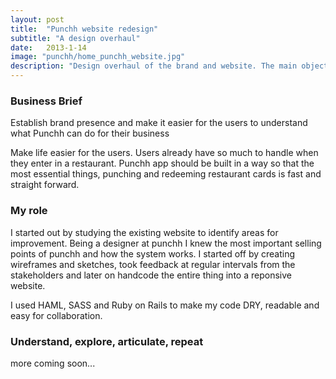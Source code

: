 ```yaml
---
layout: post
title:  "Punchh website redesign"
subtitle: "A design overhaul"
date:   2013-1-14
image: "punchh/home_punchh_website.jpg"
description: "Design overhaul of the brand and website. The main objective was to establish brand presence and make it easier for users to understand what Punchh can do for their business."
---
```


<h3>Business Brief</h3>
<p>
  Establish brand presence and make it easier for the users to understand what Punchh can do for their business
</p>
<p>
  Make life easier for the users. Users already have so much to handle when they enter in a restaurant. Punchh app should be built in a way so that the most essential things, punching and redeeming restaurant cards is fast and straight forward.
</p>

<h3>My role</h3>
<p>
  I started out by studying the existing website to identify areas for improvement. Being a designer at punchh I knew the most important selling points of punchh and how the system works. I started off by creating wireframes and sketches, took feedback at regular intervals from the stakeholders and later on handcode the entire thing into a reponsive website. 
</p>
<p>
  I used HAML, SASS and Ruby on Rails to make my code DRY, readable and easy for collaboration.
</p>

<h3>Understand, explore, articulate, repeat</h3>
<p>
  more coming soon...
</p>
<p class="full-width" style="text-align:center;"><img src="{{ '/assets/img/punchh/website_process.jpg' | prepend: site.baseurl }}" alt=""></p>